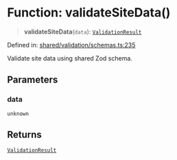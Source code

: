 # Function: validateSiteData()

> **validateSiteData**(`data`): [`ValidationResult`](../interfaces/ValidationResult.md)

Defined in: [shared/validation/schemas.ts:235](https://github.com/Nick2bad4u/Uptime-Watcher/blob/2a45eeb1723f8f7089001af2c92aa07d82dfe7e4/shared/validation/schemas.ts#L235)

Validate site data using shared Zod schema.

## Parameters

### data

`unknown`

## Returns

[`ValidationResult`](../interfaces/ValidationResult.md)
